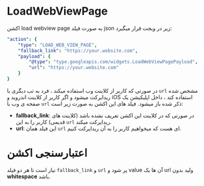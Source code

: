# LoadWebViewPage 
اکشن load webview page به صورت فیلد json زیر در ویجت قرار میگیرد:
```yaml
"action": {
    "type": "LOAD_WEB_VIEW_PAGE",
    "fallback_link": "https://your.website.com",
    "payload": {
        "@type": "type.googleapis.com/widgets.LoadWebViewPagePayload",
        "url": "https://your.website.com"
    }
}
```
در صورتی که کاربر از کلاینت وب استفاده میکند ، فرد به تب دیگری با `url` مشخص شده ریدایرکت میشود و اگر کاربر از کلاینت اندروید و iOS استفاده کند ، داخل اپلیکیشن یک صفحه ی وب با `url` ذکر شده باز میشود. 
فیلد های این اکشن به صورت زیر است:
- **fallback_link**: در صورتی که در کلاینت این اکشن تعریف نشده باشد (کلاینت های قدیمی) کاربر را به این `url` ریدایرکت میکند.
- **url**: این فیلد همان `url` ای هست که میخواهیم کاربر را به آن ریدایرکت کنیم.

# اعتبارسنجی اکشن

نیاز است تا هر دو فیلد `fallback_link` و `url` پر شود و value آن ها یک url ولید بدون **whitespace** باشد. 

